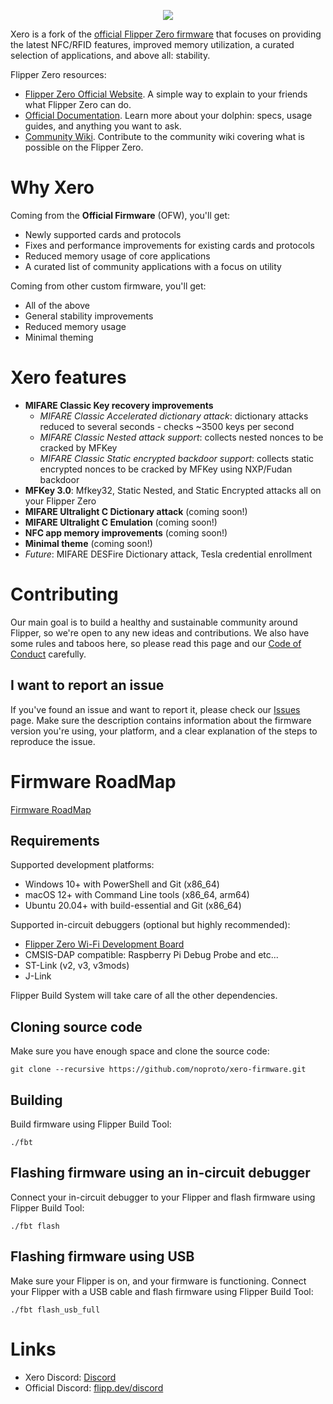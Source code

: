 <p align="center">
  <img src=".github/assets/xero.svg">
</p>

Xero is a fork of the [official Flipper Zero firmware](https://github.com/flipperdevices/flipperzero-firmware) that focuses on providing the latest NFC/RFID features, improved memory utilization, a curated selection of applications, and above all: stability.

Flipper Zero resources:

- [Flipper Zero Official Website](https://flipperzero.one). A simple way to explain to your friends what Flipper Zero can do.
- [Official Documentation](https://docs.flipperzero.one). Learn more about your dolphin: specs, usage guides, and anything you want to ask.
- [Community Wiki](https://flipper.wiki/). Contribute to the community wiki covering what is possible on the Flipper Zero.

# Why Xero

Coming from the **Official Firmware** (OFW), you'll get:

- Newly supported cards and protocols
- Fixes and performance improvements for existing cards and protocols
- Reduced memory usage of core applications
- A curated list of community applications with a focus on utility

Coming from other custom firmware, you'll get:

- All of the above
- General stability improvements
- Reduced memory usage
- Minimal theming

# Xero features

- **MIFARE Classic Key recovery improvements**
  - *MIFARE Classic Accelerated dictionary attack*: dictionary attacks reduced to several seconds - checks ~3500 keys per second
  - *MIFARE Classic Nested attack support*: collects nested nonces to be cracked by MFKey
  - *MIFARE Classic Static encrypted backdoor support*: collects static encrypted nonces to be cracked by MFKey using NXP/Fudan backdoor
- **MFKey 3.0**: Mfkey32, Static Nested, and Static Encrypted attacks all on your Flipper Zero
- **MIFARE Ultralight C Dictionary attack** (coming soon!)
- **MIFARE Ultralight C Emulation** (coming soon!)
- **NFC app memory improvements** (coming soon!)
- **Minimal theme** (coming soon!)
- *Future*: MIFARE DESFire Dictionary attack, Tesla credential enrollment

# Contributing

Our main goal is to build a healthy and sustainable community around Flipper, so we're open to any new ideas and contributions. We also have some rules and taboos here, so please read this page and our [Code of Conduct](/CODE_OF_CONDUCT.md) carefully.

## I want to report an issue

If you've found an issue and want to report it, please check our [Issues](https://github.com/noproto/xero-firmware/issues) page. Make sure the description contains information about the firmware version you're using, your platform, and a clear explanation of the steps to reproduce the issue.

# Firmware RoadMap

[Firmware RoadMap](https://github.com/noproto/xero-firmware/projects?query=is%3Aopen)

## Requirements

Supported development platforms:

- Windows 10+ with PowerShell and Git (x86_64)
- macOS 12+ with Command Line tools (x86_64, arm64)
- Ubuntu 20.04+ with build-essential and Git (x86_64)

Supported in-circuit debuggers (optional but highly recommended):

- [Flipper Zero Wi-Fi Development Board](https://shop.flipperzero.one/products/wifi-devboard)
- CMSIS-DAP compatible: Raspberry Pi Debug Probe and etc...
- ST-Link (v2, v3, v3mods)
- J-Link

Flipper Build System will take care of all the other dependencies.

## Cloning source code

Make sure you have enough space and clone the source code:

```shell
git clone --recursive https://github.com/noproto/xero-firmware.git
```

## Building

Build firmware using Flipper Build Tool:

```shell
./fbt
```

## Flashing firmware using an in-circuit debugger

Connect your in-circuit debugger to your Flipper and flash firmware using Flipper Build Tool:

```shell
./fbt flash
```

## Flashing firmware using USB

Make sure your Flipper is on, and your firmware is functioning. Connect your Flipper with a USB cable and flash firmware using Flipper Build Tool:

```shell
./fbt flash_usb_full
```

# Links

- Xero Discord: [Discord](https://discord.gg/qQNgCrQkkj)
- Official Discord: [flipp.dev/discord](https://flipp.dev/discord)
